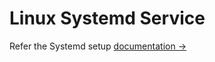 # Linux Systemd Service

Refer the Systemd setup [documentation →](https://www.parseable.io/docs/installation/systemd)
